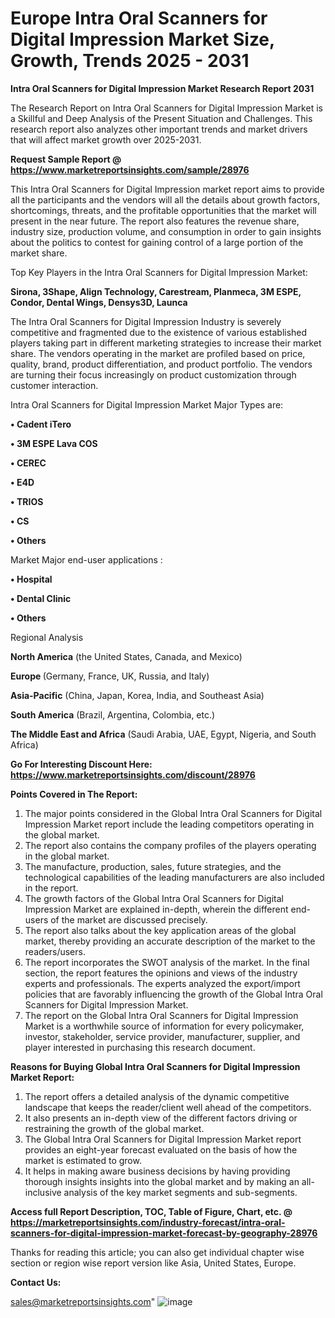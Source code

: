 # Europe Intra Oral Scanners for Digital Impression Market Size, Growth, Trends 2025 - 2031

<strong>Intra Oral Scanners for Digital Impression Market Research Report 2031</strong>

The Research Report on Intra Oral Scanners for Digital Impression Market is a Skillful and Deep Analysis of the Present Situation and Challenges. This research report also analyzes other important trends and market drivers that will affect market growth over 2025-2031.

<strong>Request Sample Report @ <a href=https://www.marketreportsinsights.com/sample/28976>https://www.marketreportsinsights.com/sample/28976</a></strong>

This Intra Oral Scanners for Digital Impression market report aims to provide all the participants and the vendors will all the details about growth factors, shortcomings, threats, and the profitable opportunities that the market will present in the near future. The report also features the revenue share, industry size, production volume, and consumption in order to gain insights about the politics to contest for gaining control of a large portion of the market share.

Top Key Players in the Intra Oral Scanners for Digital Impression Market:

<strong>Sirona, 3Shape, Align Technology, Carestream, Planmeca, 3M ESPE, Condor, Dental Wings, Densys3D, Launca</strong>

The Intra Oral Scanners for Digital Impression Industry is severely competitive and fragmented due to the existence of various established players taking part in different marketing strategies to increase their market share. The vendors operating in the market are profiled based on price, quality, brand, product differentiation, and product portfolio. The vendors are turning their focus increasingly on product customization through customer interaction.

Intra Oral Scanners for Digital Impression Market Major Types are:

<strong>• Cadent iTero

• 3M ESPE Lava COS

• CEREC

• E4D

• TRIOS

• CS

• Others</strong>

Market Major end-user applications :

<strong>• Hospital

• Dental Clinic

• Others</strong>

Regional Analysis

</u><strong><b>North America</b></strong> (the United States, Canada, and Mexico)

<strong><b>Europe </b></strong>(Germany, France, UK, Russia, and Italy)

<strong><b>Asia-Pacific</b></strong> (China, Japan, Korea, India, and Southeast Asia)

<strong><b>South America</b></strong> (Brazil, Argentina, Colombia, etc.)

<strong><b>The Middle East and Africa</b></strong> (Saudi Arabia, UAE, Egypt, Nigeria, and South Africa)

<strong>Go For Interesting Discount Here: <a href=https://www.marketreportsinsights.com/discount/28976>https://www.marketreportsinsights.com/discount/28976</a></strong>

<strong>Points Covered in The Report:</strong>
<ol>
  <li>The major points considered in the Global Intra Oral Scanners for Digital Impression Market report include the leading competitors operating in the global market.</li>
  <li>The report also contains the company profiles of the players operating in the global market.</li>
  <li>The manufacture, production, sales, future strategies, and the technological capabilities of the leading manufacturers are also included in the report.</li>
  <li>The growth factors of the Global Intra Oral Scanners for Digital Impression Market are explained in-depth, wherein the different end-users of the market are discussed precisely.</li>
  <li>The report also talks about the key application areas of the global market, thereby providing an accurate description of the market to the readers/users.</li>
  <li>The report incorporates the SWOT analysis of the market. In the final section, the report features the opinions and views of the industry experts and professionals. The experts analyzed the export/import policies that are favorably influencing the growth of the Global Intra Oral Scanners for Digital Impression Market.</li>
  <li>The report on the Global Intra Oral Scanners for Digital Impression Market is a worthwhile source of information for every policymaker, investor, stakeholder, service provider, manufacturer, supplier, and player interested in purchasing this research document.</li>
</ol>
<strong>Reasons for Buying Global Intra Oral Scanners for Digital Impression Market Report:</strong>

<ol>
  <li>The report offers a detailed analysis of the dynamic competitive landscape that keeps the reader/client well ahead of the competitors.</li>
  <li>It also presents an in-depth view of the different factors driving or restraining the growth of the global market.</li>
  <li>The Global Intra Oral Scanners for Digital Impression Market report provides an eight-year forecast evaluated on the basis of how the market is estimated to grow.</li>
  <li>It helps in making aware business decisions by having providing thorough insights insights into the global market and by making an all-inclusive analysis of the key market segments and sub-segments.</li>
</ol>
<strong>Access full Report Description, TOC, Table of Figure, Chart, etc. @ <a href=https://marketreportsinsights.com/industry-forecast/intra-oral-scanners-for-digital-impression-market-forecast-by-geography-28976>https://marketreportsinsights.com/industry-forecast/intra-oral-scanners-for-digital-impression-market-forecast-by-geography-28976</a></strong>


Thanks for reading this article; you can also get individual chapter wise section or region wise report version like Asia, United States, Europe.

<strong>Contact Us:</strong>

sales@marketreportsinsights.com"
![image](https://github.com/user-attachments/assets/9817f49f-56fd-49c6-b465-efa2cbfcf166)
